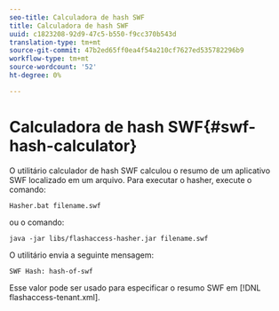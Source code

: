 ```yaml
---
seo-title: Calculadora de hash SWF
title: Calculadora de hash SWF
uuid: c1823208-92d9-47c5-b550-f9cc370b543d
translation-type: tm+mt
source-git-commit: 47b2ed65ff0ea4f54a210cf7627ed535782296b9
workflow-type: tm+mt
source-wordcount: '52'
ht-degree: 0%

---
```



# Calculadora de hash SWF{#swf-hash-calculator}

O utilitário calculador de hash SWF calculou o resumo de um aplicativo SWF localizado em um arquivo. Para executar o hasher, execute o comando:

```
Hasher.bat filename.swf
```

ou o comando:

```
java -jar libs/flashaccess-hasher.jar filename.swf
```

O utilitário envia a seguinte mensagem:

```
SWF Hash: hash-of-swf
```

Esse valor pode ser usado para especificar o resumo SWF em [!DNL flashaccess-tenant.xml].
